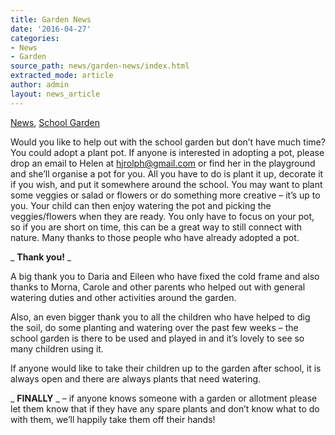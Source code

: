 ```yaml
---
title: Garden News
date: '2016-04-27'
categories:
- News
- Garden
source_path: news/garden-news/index.html
extracted_mode: article
author: admin
layout: news_article
---
```

[News](/news/), [School Garden](category/garden/)

Would you like to help out with the school garden but don’t have much time? You could adopt a plant pot. If anyone is interested in adopting a pot, please drop an email to Helen at [hjrolph@gmail.com](mailto:hjrolph@gmail.com) or find her in the playground and she’ll organise a pot for you. All you have to do is plant it up, decorate it if you wish, and put it somewhere around the school. You may want to plant some veggies or salad or flowers or do something more creative – it’s up to you. Your child can then enjoy watering the pot and picking the veggies/flowers when they are ready. You only have to focus on your pot, so if you are short on time, this can be a great way to still connect with nature. Many thanks to those people who have already adopted a pot.

_ **Thank you!** _

A big thank you to Daria and Eileen who have fixed the cold frame and also thanks to Morna, Carole and other parents who helped out with general watering duties and other activities around the garden.

Also, an even bigger thank you to all the children who have helped to dig the soil, do some planting and watering over the past few weeks – the school garden is there to be used and played in and it’s lovely to see so many children using it.

If anyone would like to take their children up to the garden after school, it is always open and there are always plants that need watering.

_ **FINALLY** _ – if anyone knows someone with a garden or allotment please let them know that if they have any spare plants and don’t know what to do with them, we’ll happily take them off their hands!
